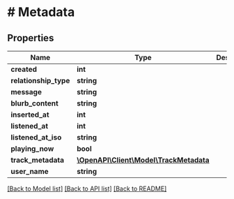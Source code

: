 # # Metadata

## Properties

Name | Type | Description | Notes
------------ | ------------- | ------------- | -------------
**created** | **int** |  | [optional]
**relationship_type** | **string** |  | [optional]
**message** | **string** |  | [optional]
**blurb_content** | **string** |  | [optional]
**inserted_at** | **int** |  | [optional]
**listened_at** | **int** |  | [optional]
**listened_at_iso** | **string** |  | [optional]
**playing_now** | **bool** |  | [optional]
**track_metadata** | [**\OpenAPI\Client\Model\TrackMetadata**](TrackMetadata.md) |  | [optional]
**user_name** | **string** |  | [optional]

[[Back to Model list]](../../README.md#models) [[Back to API list]](../../README.md#endpoints) [[Back to README]](../../README.md)

